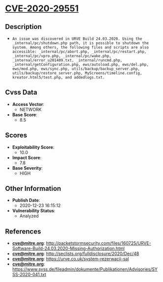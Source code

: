
# [CVE-2020-29551](https://cve.mitre.org/cgi-bin/cvename.cgi?name=CVE-2020-29551)

## Description

- `An issue was discovered in URVE Build 24.03.2020. Using the _internal/pc/shutdown.php path, it is possible to shutdown the system. Among others, the following files and scripts are also accessible: _internal/pc/abort.php, _internal/pc/restart.php, _internal/pc/vpro.php, _internal/pc/wake.php, _internal/error_u201409.txt, _internal/runcmd.php, _internal/getConfiguration.php, ews/autoload.php, ews/del.php, ews/mod.php, ews/sync.php, utils/backup/backup_server.php, utils/backup/restore_server.php, MyScreens/timeline.config, kreator.html5/test.php, and addedlogs.txt.`

## Cvss Data

- **Access Vector**:
  - NETWORK
- **Base Score**:
  - 8.5

## Scores

- **Exploitability Score**:
  - 10.0
- **Impact Score**:
  - 7.8
- **Base Severity**:
  - HIGH

## Other Information

- **Publish Date**:
  - 2020-12-23 16:15:12
- **Vulnerability Status**:
  - Analyzed

## References

- **cve@mitre.org**: http://packetstormsecurity.com/files/160725/URVE-Software-Build-24.03.2020-Missing-Authorization.html
- **cve@mitre.org**: http://seclists.org/fulldisclosure/2020/Dec/48
- **cve@mitre.org**: https://urve.co.uk/system-rezerwacji-sal
- **cve@mitre.org**: https://www.syss.de/fileadmin/dokumente/Publikationen/Advisories/SYSS-2020-041.txt
